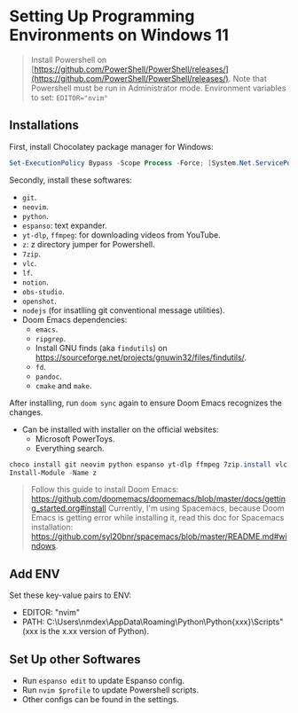 # Setting Up Programming Environments on Windows 11

> Install Powershell on [https://github.com/PowerShell/PowerShell/releases/](https://github.com/PowerShell/PowerShell/releases/).
> Note that Powershell must be run in Administrator mode.
> Environment variables to set: `EDITOR="nvim"`

## Installations

First, install Chocolatey package manager for Windows:

```powershell
Set-ExecutionPolicy Bypass -Scope Process -Force; [System.Net.ServicePointManager]::SecurityProtocol = [System.Net.ServicePointManager]::SecurityProtocol -bor 3072; iex ((New-Object System.Net.WebClient).DownloadString('https://community.chocolatey.org/install.ps1'))
```

Secondly, install these softwares:

- `git`.
- `neovim`.
- `python`.
- `espanso`: text expander.
- `yt-dlp`, `ffmpeg`: for downloading videos from YouTube.
- `z`: z directory jumper for Powershell.
- `7zip`.
- `vlc`.
- `lf`.
- `notion`.
- `obs-studio`.
- `openshot`.
- `nodejs` (for insatlling git conventional message utilities).
- Doom Emacs dependencies:
  - `emacs`.
  - `ripgrep`.
  - Install GNU finds (aka `findutils`) on <https://sourceforge.net/projects/gnuwin32/files/findutils/>.
  - `fd`.
  - `pandoc`.
  - `cmake` and `make`.

After installing, run `doom sync` again to ensure Doom Emacs recognizes the changes.

- Can be installed with installer on the official websites:
  - Microsoft PowerToys.
  - Everything search.

```powershell
choco install git neovim python espanso yt-dlp ffmpeg 7zip.install vlc lf notion obs-studio openshot nodejs emacs ripgrep fd pandoc cmake make -y
Install-Module -Name z
```

> Follow this guide to install Doom Emacs: <https://github.com/doomemacs/doomemacs/blob/master/docs/getting_started.org#install>
> Currently, I'm using Spacemacs, because Doom Emacs is getting error while installing it, read this doc for Spacemacs installation: <https://github.com/syl20bnr/spacemacs/blob/master/README.md#windows>.

## Add ENV

Set these key-value pairs to ENV:

- EDITOR: "nvim"
- PATH: C:\Users\nmdex\AppData\Roaming\Python\Python{xxx}\Scripts"
 (xxx is the x.xx version of Python).

## Set Up other Softwares

- Run `espanso edit` to update Espanso config.
- Run `nvim $profile` to update Powershell scripts.
- Other configs can be found in the settings.
